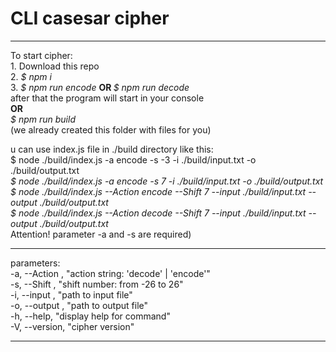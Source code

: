 <h1>CLI casesar cipher</h1>

<hr>
To start cipher:</br>
1. Download this repo</br>
2. <i>$ npm i </br> </i>
3. <i>$ npm run encode </i><b> OR </b><i> $ npm run decode</i></br>
after that the program will start in your console</br>
<b>OR</b></br>
<i>$ npm run build</br> </i>
(we already created this folder with files for you)</br>

u can use index.js file in ./build directory like this:<br/>
$ node ./build/index.js -a encode -s -3 -i ./build/input.txt -o ./build/output.txt
<i>
</br>
$ node ./build/index.js -a encode -s 7 -i ./build/input.txt -o ./build/output.txt
</br>
$ node ./build/index.js --Action encode --Shift 7 --input ./build/input.txt --output ./build/output.txt
</br>
$ node ./build/index.js --Action decode --Shift 7 --input ./build/input.txt --output ./build/output.txt
</br>
</i>
Attention! parameter -a and -s are required)
<hr>
parameters:<br/>
-a, --Action <decode|encode>, "action string: 'decode' | 'encode'"<br/>
-s, --Shift <number>, "shift number: from -26 to 26"<br/>
-i, --input <string>, "path to input file"<br/>
-o, --output <string>, "path to output file"<br/>
-h, --help, "display help for command"<br/>
-V, --version, "cipher version"<br/>
<hr>
